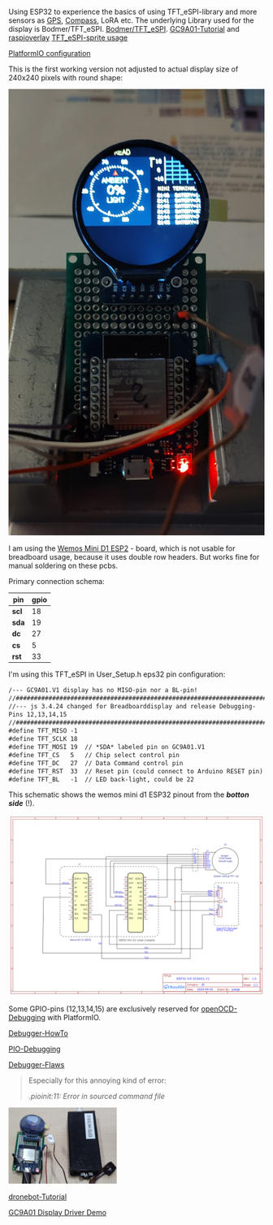 Using ESP32 to experience the basics of using TFT_eSPI-library and more sensors as [GPS](https://github.com/auryn31/festival_finder), [Compass](https://github.com/VolosR/RotateCompas/tree/main), LoRA etc.
The underlying Library used for the display is Bodmer/TFT_eSPI. [Bodmer/TFT_eSPI](https://github.com/Bodmer/TFT_eSPI).
[GC9A01-Tutorial](https://dronebotworkshop.com/gc9a01/#GC9A01_with_ESP32) and [raspioverlay](https://github.com/juliannojungle/gc9a01-overlay/tree/main)
[TFT_eSPI-sprite usage](https://github.com/VolosR/RotateSpritesTutorial)

[PlatformIO configuration](https://net-things.de/index.php/blog/nutzung-der-tft-espi-bibliothek-mit-platformio)



This is the first working version not adjusted to actual display size of 240x240 pixels with round shape:
<!--
![first working display](https://github.com/juergs/ESP32_GC9A01_Breadboard/blob/main/GC9A01.V1_first_display.png)
-->
<img src="https://github.com/juergs/ESP32_GC9A01_Breadboard/blob/main/GC9A01.V1_first_display.png" heigt="150"/>

I am using the [Wemos Mini D1 ESP2](https://artofcircuits.com/product/wemos-d1-mini-esp32-esp-wroom-32-4mb) - board, which is not usable for breadboard usage, 
because it uses double row headers. But works fine for manual soldering on these pcbs. 

Primary connection schema:

pin | gpio 
--- | --- 
**scl** | 18
**sda** | 19
**dc**  | 27
**cs**  | 5
**rst** | 33

I'm using this TFT_eSPI in User_Setup.h eps32 pin configuration: 

```
/--- GC9A01.V1 display has no MISO-pin nor a BL-pin!
//###################################################################################
//--- js 3.4.24 changed for Breadboarddisplay and release Debugging-Pins 12,13,14,15
//###################################################################################
#define TFT_MISO -1 
#define TFT_SCLK 18
#define TFT_MOSI 19  // *SDA* labeled pin on GC9A01.V1
#define TFT_CS   5   // Chip select control pin
#define TFT_DC   27  // Data Command control pin
#define TFT_RST  33  // Reset pin (could connect to Arduino RESET pin)
#define TFT_BL   -1  // LED back-light, could be 22
```

This schematic shows the wemos mini d1 ESP32 pinout from the _**botton side**_ (!). 

<img src="https://github.com/juergs/ESP32_GC9A01_Breadboard/blob/main/Schematic_ESP_Breadboard_GC9A01.V1_2024-04-05.png" heigt="300"/>

Some GPIO-pins (12,13,14,15) are exclusively reserved for [openOCD-Debugging](https://www.hackster.io/brian-lough/use-the-platformio-debugger-on-the-esp32-using-an-esp-prog-f633b6) with PlatformIO.

[Debugger-HowTo](https://community.platformio.org/t/esp32-pio-unified-debugger/4541/20)

[PIO-Debugging](https://docs.platformio.org/en/latest/plus/debugging.html)

[Debugger-Flaws](https://community.platformio.org/t/error-esp32-prog/19363/14?u=juergen.schweiss) 
> Especially for this annoying kind of error:
> 
> _*.pioinit:11: Error in sourced command file*_

<img src="https://github.com/juergs/ESP32_GC9A01_Breadboard/blob/main/ESP32_prototype_fitting_for%20ESP32-Debugger%20.png" height="150"/>

[dronebot-Tutorial](https://dronebotworkshop.com/gc9a01/)


[GC9A01 Display Driver Demo](https://github.com/carlfriess/GC9A01_demo/blob/main/README.md)



